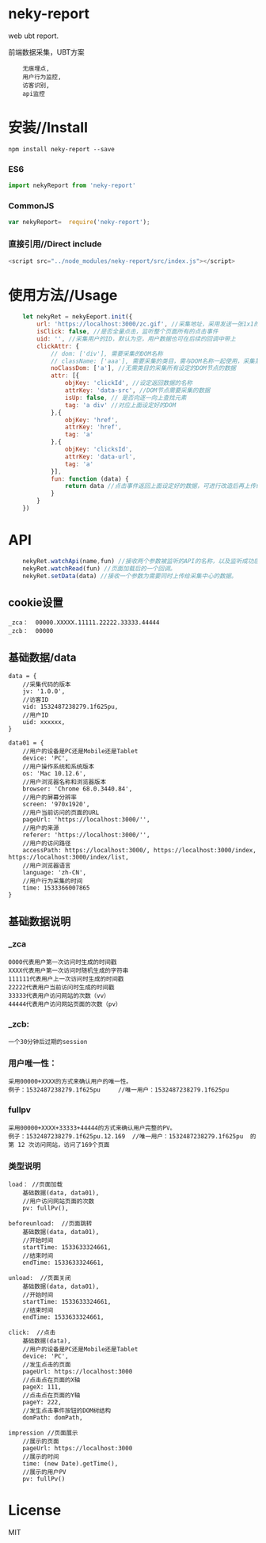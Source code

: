 # neky-report
web ubt report.

前端数据采集，UBT方案

```
    无痕埋点,
    用户行为监控,
    访客识别,
    api监控
```

# 安装//Install

```npm
npm install neky-report --save
```

### ES6

```JavaScript
import nekyReport from 'neky-report'

```

### CommonJS

```JavaScript
var nekyReport=  require('neky-report');

```

### 直接引用//Direct include

```JavaScript
<script src="../node_modules/neky-report/src/index.js"></script>
```

# 使用方法//Usage

```JavaScript
    let nekyRet = nekyEeport.init({ 
        url: 'https://localhost:3000/zc.gif', //采集地址，采用发送一张1x1的图片带上参数进行数据采集
        isClick: false, //是否全量点击，监听整个页面所有的点击事件
        uid: '', //采集用户的ID，默认为空，用户数据也可在后续的回调中带上
        clickAttr: {
            // dom: ['div'], 需要采集的DOM名称
            // className: ['aaa'], 需要采集的类目，需与DOM名称一起使用，采集某个DOM里有某个类目的DOM节点的数据
            noClassDom: ['a'], //无需类目的采集所有设定的DOM节点的数据
            attr: [{
                objKey: 'clickId', //设定返回数据的名称
                attrKey: 'data-src', //DOM节点需要采集的数据
                isUp: false, // 是否向逐一向上查找元素
                tag: 'a div' //对应上面设定好的DOM
            },{
                objKey: 'href',
                attrKey: 'href',
                tag: 'a'
            },{
                objKey: 'clicksId',
                attrKey: 'data-url',
                tag: 'a'
            }],
            fun: function (data) {
                return data //点击事件返回上面设定好的数据，可进行改造后再上传给采集中心
            }
        }
    })
```

# API

```JavaScript
    nekyRet.watchApi(name,fun) //接收两个参数被监听的API的名称，以及监听成功后的回调函数。
    nekyRet.watchRead(fun) //页面加载后的一个回调。
    nekyRet.setData(data) //接收一个参数为需要同时上传给采集中心的数据。
```

## cookie设置
    
    _zca：  00000.XXXXX.11111.22222.33333.44444
    _zcb：  00000

## 基础数据/data

    data = {
        //采集代码的版本
        jv: '1.0.0',
        //访客ID
        vid: 1532487238279.1f625pu,
        //用户ID
        uid: xxxxxx,
    }

    data01 = {
        //用户的设备是PC还是Mobile还是Tablet
        device: 'PC',
        //用户操作系统和系统版本
        os: 'Mac 10.12.6',
        //用户浏览器名称和浏览器版本
        browser: 'Chrome 68.0.3440.84',
        //用户的屏幕分辨率
        screen: '970x1920',
        //用户当前访问的页面的URL
        pageUrl: 'https://localhost:3000/'',
        //用户的来源
        referer: 'https://localhost:3000/'',
        //用户的访问路径
        accessPath: https://localhost:3000/, https://localhost:3000/index, https://localhost:3000/index/list,
        //用户浏览器语言
        language: 'zh-CN',
        //用户行为采集的时间
        time: 1533366007865
    }
    
## 基础数据说明
    
### _zca

    0000代表用户第一次访问时生成的时间戳
    XXXX代表用户第一次访问时随机生成的字符串
    111111代表用户上一次访问时生成的时间戳
    22222代表用户当前访问时生成的时间戳
    33333代表用户访问网站的次数（vv）
    44444代表用户访问网站页面的次数（pv）
    
### _zcb:      
    
    一个30分钟后过期的session

### 用户唯一性：

    采用00000+XXXX的方式来确认用户的唯一性。 
    例子：1532487238279.1f625pu     //唯一用户：1532487238279.1f625pu
    
### fullpv

    采用00000+XXXX+33333+44444的方式来确认用户完整的PV。
    例子：1532487238279.1f625pu.12.169  //唯一用户：1532487238279.1f625pu  的第 12 次访问网站，访问了169个页面

### 类型说明

    load： //页面加载
        基础数据(data, data01),
        //用户访问网站页面的次数
        pv: fullPv(),
        
    beforeunload:  //页面跳转
        基础数据(data, data01),
        //开始时间
        startTime: 1533633324661,
        //结束时间
        endTime: 1533633324661,
    
    unload:  //页面关闭
        基础数据(data, data01),
        //开始时间
        startTime: 1533633324661,
        //结束时间
        endTime: 1533633324661,

    click:  //点击
        基础数据(data),
        //用户的设备是PC还是Mobile还是Tablet
        device: 'PC',
        //发生点击的页面
        pageUrl: https://localhost:3000
        //点击点在页面的X轴
        pageX: 111,
        //点击点在页面的Y轴
        pageY: 222,
        //发生点击事件按钮的DOM树结构
        domPath: domPath,

    impression //页面展示
        //展示的页面
        pageUrl: https://localhost:3000
        //展示的时间
        time: (new Date).getTime(),
        //展示的用户PV
        pv: fullPv()


# License

MIT
